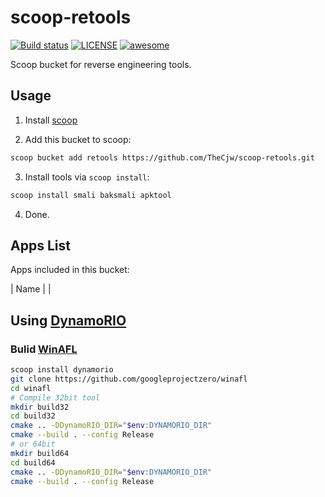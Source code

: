 # scoop-retools 

[![Build status](https://img.shields.io/appveyor/ci/TheCjw/scoop-retools/master.svg?style=flat-square&label=AppVeyor&logo=appveyor)](https://ci.appveyor.com/project/TheCjw/scoop-retools) [![LICENSE](https://img.shields.io/github/license/TheCjw/scoop-retools.svg?style=flat-square)](https://github.com/TheCjw/scoop-retools/blob/master/LICENSE) [![awesome](https://awesome.re/badge-flat.svg)](https://github.com/scoopinstaller/awesome-scoop)

Scoop bucket for reverse engineering tools.

## Usage

1. Install [scoop](https://github.com/lukesampson/scoop)

2. Add this bucket to scoop:
```bash
scoop bucket add retools https://github.com/TheCjw/scoop-retools.git
```
3. Install tools via `scoop install`:
```bash
scoop install smali baksmali apktool
```
4. Done.

## Apps List

Apps included in this bucket:

| Name |  |  


## Using [DynamoRIO](https://www.dynamorio.org/)

### Bulid [WinAFL](https://github.com/googleprojectzero/winafl)

```bash
scoop install dynamorio
git clone https://github.com/googleprojectzero/winafl
cd winafl
# Compile 32bit tool
mkdir build32
cd build32
cmake .. -DDynamoRIO_DIR="$env:DYNAMORIO_DIR"
cmake --build . --config Release
# or 64bit
mkdir build64
cd build64
cmake .. -DDynamoRIO_DIR="$env:DYNAMORIO_DIR"
cmake --build . --config Release
```